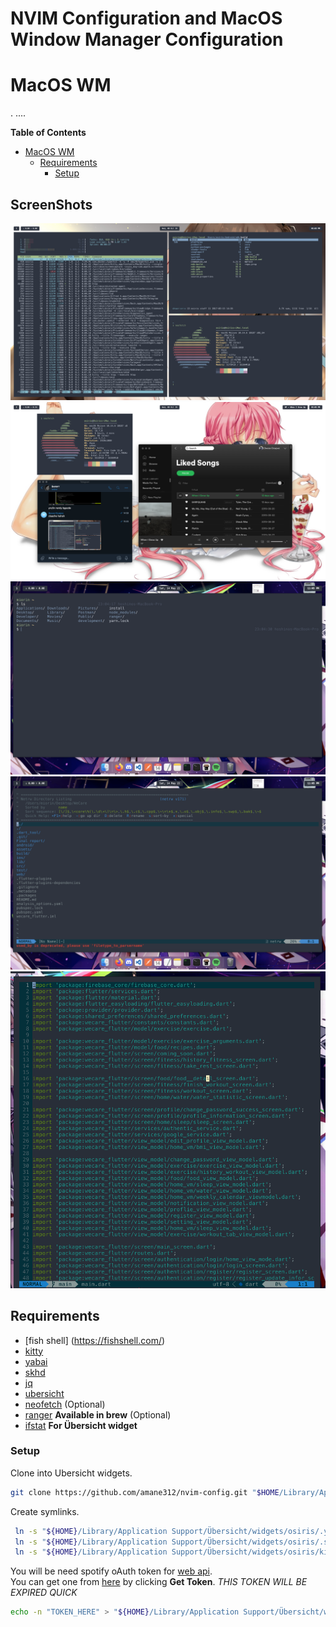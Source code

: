 # NVIM Configuration and MacOS Window Manager Configuration

# MacOS WM
<!-- markdown-toc start - Don't edit this section. Run M-x markdown-toc-refresh-toc -->. ....

**Table of Contents**

- [MacOS WM](#macos-wm)
  - [Requirements](#requirements)
    - [Setup](#setup)

<!-- markdown-toc end -->

## ScreenShots

![Alt text](/screenshots/sc_1.png?raw=true "ScreenShot 1")
![Alt text](/screenshots/sc_2.png?raw=true "ScreenShot 2")
![Alt text](/screenshots/sc_3.png?raw=true "ScreenShot 3")
![Alt text](/screenshots/sc4.png?raw=true "ScreenShot 4")
![Alt text](/screenshots/sc-5.png?raw=true "ScreenShot 5")

## Requirements
- [fish shell] (https://fishshell.com/)
- [kitty](https://sw.kovidgoyal.net/kitty/#quickstart)
- [yabai](https://github.com/koekeishiya/yabai#install)
- [skhd](https://github.com/koekeishiya/skhd#install)
- [jq](https://stedolan.github.io/jq/download/)
- [ubersicht](https://github.com/felixhageloh/uebersicht)
- [neofetch](https://github.com/dylanaraps/neofetch/wiki/Installation#macos-homebrew) (Optional)
- [ranger](https://github.com/ranger/ranger) **Available in brew** (Optional)
- [ifstat](http://macappstore.org/ifstat/) **For Übersicht widget**

### Setup

Clone into Ubersicht widgets.

```sh
git clone https://github.com/amane312/nvim-config.git "$HOME/Library/Application Support/Übersicht/widgets/osiris"
```

Create symlinks.

```sh
 ln -s "${HOME}/Library/Application Support/Übersicht/widgets/osiris/.yabairc" "${HOME}/.yabairc"
 ln -s "${HOME}/Library/Application Support/Übersicht/widgets/osiris/.skhdrc" "${HOME}/.skhdrc"
 ln -s "${HOME}/Library/Application Support/Übersicht/widgets/osiris/kitty" "${HOME}/.config/kitty"
```

You will be need spotify oAuth token for [web
api](https://developer.spotify.com/documentation/web-api/reference/tracks/get-track/).  
You can get one from
[here](https://developer.spotify.com/console/get-track/?id=3n3Ppam7vgaVa1iaRUc9Lp)
by clicking **Get Token**. _THIS TOKEN WILL BE EXPIRED QUICK_

```sh
echo -n "TOKEN_HERE" > "${HOME}/Library/Application Support/Übersicht/widgets/osiris/lib/spotify/token.sec"
```
